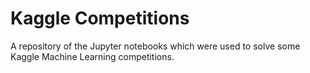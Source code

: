 # Kaggle Competitions
A repository of the Jupyter notebooks which were used to solve some Kaggle Machine Learning competitions.
